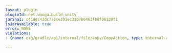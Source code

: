 ```yaml
---
layout: plugin
pluginId: net.wooga.build-unity
jarSha1: c41ddc43dc773ce391ec3107b6463fb8f06129f1
isJarAvailable: true
error: NONE
violations:
- {name: org/gradle/api/internal/file/copy/CopyAction, type: internal-api-usage}

---
```

